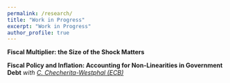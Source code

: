 ```yaml
---
permalink: /research/
title: "Work in Progress"
excerpt: "Work in Progress"
author_profile: true
---
```


**Fiscal Multiplier: the Size of the Shock Matters** <br/>
<!-- &emsp; This paper presents a novel exploration into the impact of fiscal shock magnitude on the fiscal multiplier, challenging traditional views on non-linearity in fiscal policy analysis. It introduces a new empirical methodology, integrating local linear regression, to detect complex non-linear patterns in government spending multipliers. Through theoretical examination and simulation studies, the study demonstrates the significance of the shock's size in determining the multiplier's magnitude. Investigations into empirical outcomes using data from the United States are currently ongoing.
{: style="text-align: justify;"} -->

**Fiscal Policy and Inflation: Accounting for Non-Linearities in Government Debt** _with [C. Checherita-Westphal (ECB)](https://www.ecb.europa.eu/pub/research/authors/profiles/cristina-checherita-westphal.en.html)_
